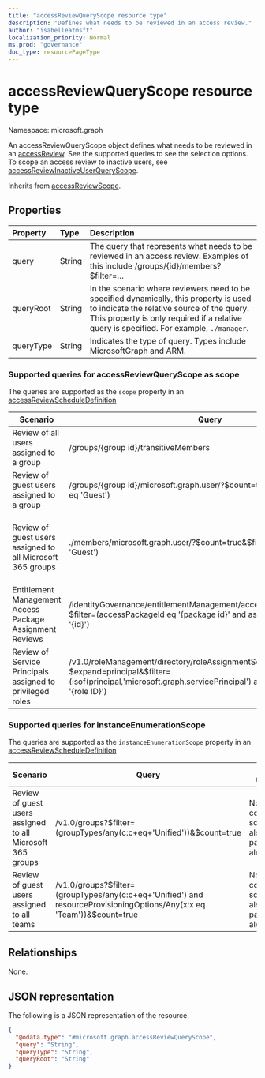 ```yaml
---
title: "accessReviewQueryScope resource type"
description: "Defines what needs to be reviewed in an access review."
author: "isabelleatmsft"
localization_priority: Normal
ms.prod: "governance"
doc_type: resourcePageType
---
```


# accessReviewQueryScope resource type

Namespace: microsoft.graph

An accessReviewQueryScope object defines what needs to be reviewed in an [accessReview](../resources/accessreviewsv2-root.md). See the supported queries to see the selection options. To scope an access review to inactive users, see [accessReviewInactiveUserQueryScope](../resources/accessreviewinactiveusersqueryscope.md).

Inherits from [accessReviewScope](../resources/accessreviewscope.md).

## Properties
|Property|Type|Description|
|:---|:---|:---|
|query|String|The query that represents what needs to be reviewed in an access review. Examples of this include /groups/{id}/members?$filter=…|
|queryRoot|String|In the scenario where reviewers need to be specified dynamically, this property is used to indicate the relative source of the query. This property is only required if a relative query is specified. For example, `./manager`.|
|queryType|String|Indicates the type of query. Types include MicrosoftGraph and ARM.|

### Supported queries for accessReviewQueryScope as scope
The queries are supported as the `scope` property in an [accessReviewScheduleDefinition](accessreviewscheduledefinition.md)

|Scenario| Query | Additional Comments |
|--|--|-- |
| Review of all users assigned to a group | /groups/{group id}/transitiveMembers ||
| Review of guest users assigned to a group | /groups/{group id}/microsoft.graph.user/?$count=true&$filter=(userType eq 'Guest') ||
| Review of guest users assigned to all Microsoft 365 groups | ./members/microsoft.graph.user/?$count=true&$filter=(userType eq 'Guest') | Note that the corresponding instanceEnumerationScope should also be passed in to the accessReviewScheduleDefinition. See table below for instanceEnumerationScope query. |
| Entitlement Management Access Package Assignment Reviews | /identityGovernance/entitlementManagement/accessPackageAssignments?$filter=(accessPackageId eq '{package id}' and assignmentPolicyId eq '{id}')| Note that only READ is supported for Access Package Assignment Reviews|
| Review of Service Principals assigned to privileged roles | /v1.0/roleManagement/directory/roleAssignmentScheduleInstances?$expand=principal&$filter=(isof(principal,'microsoft.graph.servicePrincipal') and roleDefinitionId eq '{role ID}') | |

### Supported queries for instanceEnumerationScope 
The queries are supported as the `instanceEnumerationScope` property in an [accessReviewScheduleDefinition](accessreviewscheduledefinition.md)

|Scenario| Query | Additional Comments |
|--|--|--|
|  Review of guest users assigned to all Microsoft 365 groups| /v1.0/groups?\$filter=(groupTypes/any(c:c+eq+'Unified'))&$count=true | Note that the corresponding scope should also be passed in along with this|
| Review of guest users assigned to all teams | /v1.0/groups?\$filter=(groupTypes/any(c:c+eq+'Unified') and resourceProvisioningOptions/Any(x:x eq 'Team'))&$count=true | Note that the corresponding scope should also be passed in along with this|

## Relationships
None.

## JSON representation
The following is a JSON representation of the resource.
<!-- {
  "blockType": "resource",
  "@odata.type": "microsoft.graph.accessReviewQueryScope"
}
-->
``` json
{
  "@odata.type": "#microsoft.graph.accessReviewQueryScope",
  "query": "String",
  "queryType": "String",
  "queryRoot": "String"
}
```

